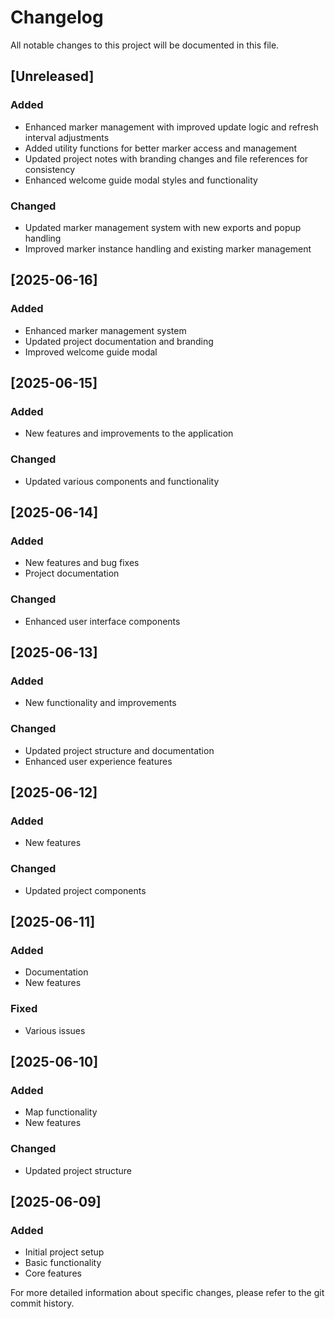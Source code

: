 # Changelog

All notable changes to this project will be documented in this file.

## [Unreleased]

### Added
- Enhanced marker management with improved update logic and refresh interval adjustments
- Added utility functions for better marker access and management
- Updated project notes with branding changes and file references for consistency
- Enhanced welcome guide modal styles and functionality

### Changed
- Updated marker management system with new exports and popup handling
- Improved marker instance handling and existing marker management

## [2025-06-16]

### Added
- Enhanced marker management system
- Updated project documentation and branding
- Improved welcome guide modal

## [2025-06-15]

### Added
- New features and improvements to the application

### Changed
- Updated various components and functionality

## [2025-06-14]

### Added
- New features and bug fixes
- Project documentation

### Changed
- Enhanced user interface components

## [2025-06-13]

### Added
- New functionality and improvements

### Changed
- Updated project structure and documentation
- Enhanced user experience features

## [2025-06-12]

### Added
- New features

### Changed
- Updated project components

## [2025-06-11]

### Added
- Documentation
- New features

### Fixed
- Various issues

## [2025-06-10]

### Added
- Map functionality
- New features

### Changed
- Updated project structure

## [2025-06-09]

### Added
- Initial project setup
- Basic functionality
- Core features

For more detailed information about specific changes, please refer to the git commit history.
